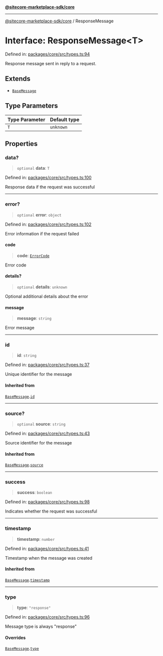 [**@sitecore-marketplace-sdk/core**](../README.md)

***

[@sitecore-marketplace-sdk/core](../README.md) / ResponseMessage

# Interface: ResponseMessage\<T\>

Defined in: [packages/core/src/types.ts:94](https://github.com/Sitecore/marketplace-sdk/blob/e3ec55ede335ad59ac5875d32f0d68c50e7bc899/packages/core/src/types.ts#L94)

Response message sent in reply to a request.

## Extends

- [`BaseMessage`](BaseMessage.md)

## Type Parameters

| Type Parameter | Default type |
| ------ | ------ |
| `T` | `unknown` |

## Properties

### data?

> `optional` **data**: `T`

Defined in: [packages/core/src/types.ts:100](https://github.com/Sitecore/marketplace-sdk/blob/e3ec55ede335ad59ac5875d32f0d68c50e7bc899/packages/core/src/types.ts#L100)

Response data if the request was successful

***

### error?

> `optional` **error**: `object`

Defined in: [packages/core/src/types.ts:102](https://github.com/Sitecore/marketplace-sdk/blob/e3ec55ede335ad59ac5875d32f0d68c50e7bc899/packages/core/src/types.ts#L102)

Error information if the request failed

#### code

> **code**: [`ErrorCode`](../enumerations/ErrorCode.md)

Error code

#### details?

> `optional` **details**: `unknown`

Optional additional details about the error

#### message

> **message**: `string`

Error message

***

### id

> **id**: `string`

Defined in: [packages/core/src/types.ts:37](https://github.com/Sitecore/marketplace-sdk/blob/e3ec55ede335ad59ac5875d32f0d68c50e7bc899/packages/core/src/types.ts#L37)

Unique identifier for the message

#### Inherited from

[`BaseMessage`](BaseMessage.md).[`id`](BaseMessage.md#id)

***

### source?

> `optional` **source**: `string`

Defined in: [packages/core/src/types.ts:43](https://github.com/Sitecore/marketplace-sdk/blob/e3ec55ede335ad59ac5875d32f0d68c50e7bc899/packages/core/src/types.ts#L43)

Source identifier for the message

#### Inherited from

[`BaseMessage`](BaseMessage.md).[`source`](BaseMessage.md#source)

***

### success

> **success**: `boolean`

Defined in: [packages/core/src/types.ts:98](https://github.com/Sitecore/marketplace-sdk/blob/e3ec55ede335ad59ac5875d32f0d68c50e7bc899/packages/core/src/types.ts#L98)

Indicates whether the request was successful

***

### timestamp

> **timestamp**: `number`

Defined in: [packages/core/src/types.ts:41](https://github.com/Sitecore/marketplace-sdk/blob/e3ec55ede335ad59ac5875d32f0d68c50e7bc899/packages/core/src/types.ts#L41)

Timestamp when the message was created

#### Inherited from

[`BaseMessage`](BaseMessage.md).[`timestamp`](BaseMessage.md#timestamp)

***

### type

> **type**: `"response"`

Defined in: [packages/core/src/types.ts:96](https://github.com/Sitecore/marketplace-sdk/blob/e3ec55ede335ad59ac5875d32f0d68c50e7bc899/packages/core/src/types.ts#L96)

Message type is always "response"

#### Overrides

[`BaseMessage`](BaseMessage.md).[`type`](BaseMessage.md#type)
